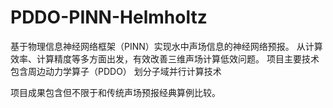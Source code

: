 # PDDO-PINN-Helmholtz
基于物理信息神经网络框架（PINN）实现水中声场信息的神经网络预报。
从计算效率、计算精度等多方面出发，有效改善三维声场计算低效问题。
项目主要技术包含周边动力学算子（PDDO）
划分子域并行计算技术

项目成果包含但不限于和传统声场预报经典算例比较。
